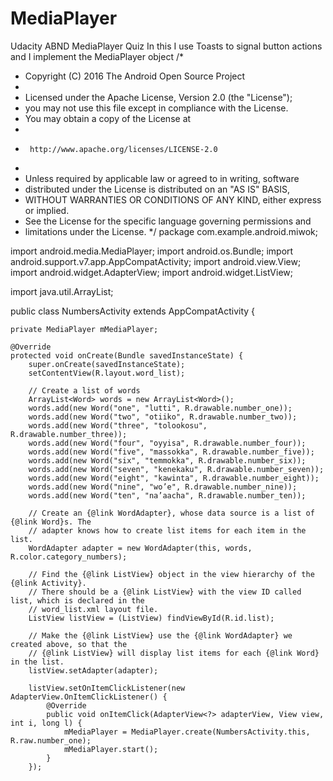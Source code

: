 # MediaPlayer
Udacity ABND MediaPlayer Quiz
In this I use Toasts to signal button actions and I implement the MediaPlayer object
/*
 * Copyright (C) 2016 The Android Open Source Project
 *
 * Licensed under the Apache License, Version 2.0 (the "License");
 * you may not use this file except in compliance with the License.
 * You may obtain a copy of the License at
 *
 *      http://www.apache.org/licenses/LICENSE-2.0
 *
 * Unless required by applicable law or agreed to in writing, software
 * distributed under the License is distributed on an "AS IS" BASIS,
 * WITHOUT WARRANTIES OR CONDITIONS OF ANY KIND, either express or implied.
 * See the License for the specific language governing permissions and
 * limitations under the License.
 */
package com.example.android.miwok;

import android.media.MediaPlayer;
import android.os.Bundle;
import android.support.v7.app.AppCompatActivity;
import android.view.View;
import android.widget.AdapterView;
import android.widget.ListView;

import java.util.ArrayList;

public class NumbersActivity extends AppCompatActivity {

    private MediaPlayer mMediaPlayer;

    @Override
    protected void onCreate(Bundle savedInstanceState) {
        super.onCreate(savedInstanceState);
        setContentView(R.layout.word_list);

        // Create a list of words
        ArrayList<Word> words = new ArrayList<Word>();
        words.add(new Word("one", "lutti", R.drawable.number_one));
        words.add(new Word("two", "otiiko", R.drawable.number_two));
        words.add(new Word("three", "tolookosu", R.drawable.number_three));
        words.add(new Word("four", "oyyisa", R.drawable.number_four));
        words.add(new Word("five", "massokka", R.drawable.number_five));
        words.add(new Word("six", "temmokka", R.drawable.number_six));
        words.add(new Word("seven", "kenekaku", R.drawable.number_seven));
        words.add(new Word("eight", "kawinta", R.drawable.number_eight));
        words.add(new Word("nine", "wo’e", R.drawable.number_nine));
        words.add(new Word("ten", "na’aacha", R.drawable.number_ten));

        // Create an {@link WordAdapter}, whose data source is a list of {@link Word}s. The
        // adapter knows how to create list items for each item in the list.
        WordAdapter adapter = new WordAdapter(this, words, R.color.category_numbers);

        // Find the {@link ListView} object in the view hierarchy of the {@link Activity}.
        // There should be a {@link ListView} with the view ID called list, which is declared in the
        // word_list.xml layout file.
        ListView listView = (ListView) findViewById(R.id.list);

        // Make the {@link ListView} use the {@link WordAdapter} we created above, so that the
        // {@link ListView} will display list items for each {@link Word} in the list.
        listView.setAdapter(adapter);

        listView.setOnItemClickListener(new AdapterView.OnItemClickListener() {
            @Override
            public void onItemClick(AdapterView<?> adapterView, View view, int i, long l) {
                mMediaPlayer = MediaPlayer.create(NumbersActivity.this, R.raw.number_one);
                mMediaPlayer.start();
            }
        });
